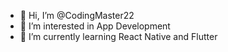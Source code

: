 - 👋 Hi, I’m @CodingMaster22
- 👀 I’m interested in App Development
- 🌱 I’m currently learning React Native and Flutter
